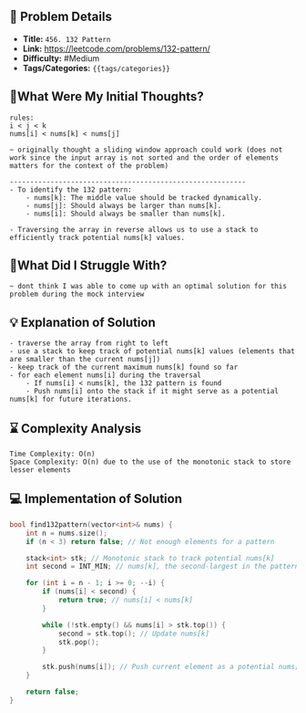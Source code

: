## 📝 Problem Details

- **Title:** `456. 132 Pattern`
- **Link:** https://leetcode.com/problems/132-pattern/
- **Difficulty:** #Medium 
- **Tags/Categories:** `{{tags/categories}}`

## 💭What Were My Initial Thoughts?

```
rules:
i < j < k
nums[i] < nums[k] < nums[j]

~ originally thought a sliding window approach could work (does not work since the input array is not sorted and the order of elements matters for the context of the problem)

----------------------------------------------------------
- To identify the 132 pattern:
    - nums[k]: The middle value should be tracked dynamically.
    - nums[j]: Should always be larger than nums[k].
    - nums[i]: Should always be smaller than nums[k].

- Traversing the array in reverse allows us to use a stack to efficiently track potential nums[k] values.

```

## 🤔What Did I Struggle With?

```
~ dont think I was able to come up with an optimal solution for this problem during the mock interview
```

## 💡 Explanation of Solution

```
- traverse the array from right to left
- use a stack to keep track of potential nums[k] values (elements that are smaller than the current nums[j])
- keep track of the current maximum nums[k] found so far
- for each element nums[i] during the traversal
	- If nums[i] < nums[k], the 132 pattern is found
	- Push nums[i] onto the stack if it might serve as a potential nums[k] for future iterations.
```

## ⌛ Complexity Analysis

```
Time Complexity: O(n)
Space Complexity: O(n) due to the use of the monotonic stack to store lesser elements
```

## 💻 Implementation of Solution

```cpp
bool find132pattern(vector<int>& nums) {
    int n = nums.size();
    if (n < 3) return false; // Not enough elements for a pattern

    stack<int> stk; // Monotonic stack to track potential nums[k]
    int second = INT_MIN; // nums[k], the second-largest in the pattern

    for (int i = n - 1; i >= 0; --i) {
        if (nums[i] < second) {
            return true; // nums[i] < nums[k]
        }

        while (!stk.empty() && nums[i] > stk.top()) {
            second = stk.top(); // Update nums[k]
            stk.pop();
        }

        stk.push(nums[i]); // Push current element as a potential nums[j]
    }

    return false;
}
```